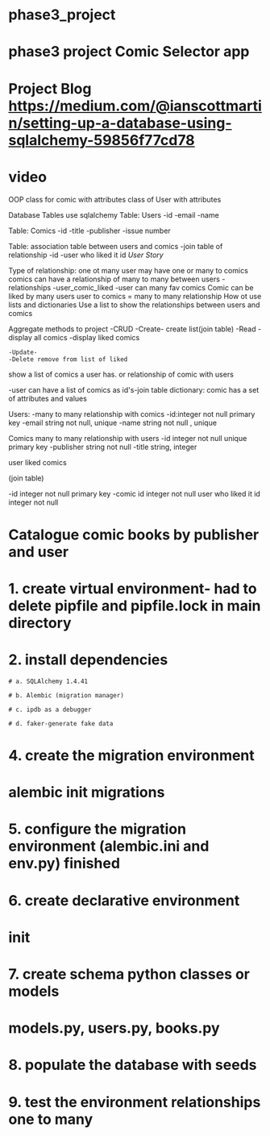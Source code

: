 # phase3_project

# phase3 project Comic Selector app

# Project Blog https://medium.com/@ianscottmartin/setting-up-a-database-using-sqlalchemy-59856f77cd78

# video 

OOP class for comic with attributes
class of User with attributes

Database Tables
use sqlalchemy
Table: Users
-id
-email
-name

Table: Comics
-id
-title
-publisher
-issue number

Table: association table between users and comics
-join table of relationship
-id
-user who liked it id
_User Story_

Type of relationship: one ot many user may have one or many to comics
comics can have a relationship of many to many between users
-relationships
-user_comic_liked
-user can many fav comics
Comic can be liked by many users
user to comics = many to many relationship
How ot use lists and dictionaries Use a list to show the relationships between users and comics

Aggregate methods to project
-CRUD
-Create- create list(join table)
-Read
-display all comics
-display liked comics

    -Update-
    -Delete remove from list of liked

show a list of comics a user has. or relationship of comic with users

-user can have a list of comics as id's-join table
dictionary: comic has a set of attributes and values

Users:
-many to many relationship with comics
-id:integer not null primary key
-email string not null, unique
-name string not null , unique

Comics
many to many relationship with users
-id integer not null unique primary key
-publisher string not null
-title string, integer

user liked comics

(join table)

-id integer not null primary key
-comic id integer not null
user who liked it id integer not null

# Catalogue comic books by publisher and user

# 1. create virtual environment- had to delete pipfile and pipfile.lock in main directory

# 2. install dependencies

    # a. SQLAlchemy 1.4.41

    # b. Alembic (migration manager)

    # c. ipdb as a debugger

    # d. faker-generate fake data

# 4. create the migration environment

# alembic init migrations

# 5. configure the migration environment (alembic.ini and env.py) finished

# 6. create declarative environment

# init

# 7. create schema python classes or models

# models.py, users.py, books.py

# 8. populate the database with seeds

# 9. test the environment relationships one to many

